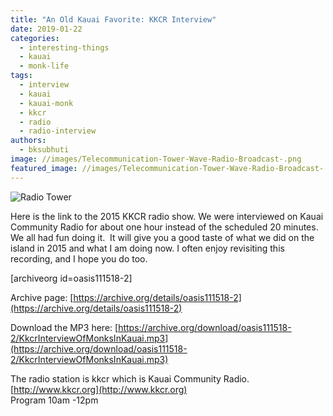 ```yaml
---
title: "An Old Kauai Favorite: KKCR Interview"
date: 2019-01-22
categories: 
  - interesting-things
  - kauai
  - monk-life
tags: 
  - interview
  - kauai
  - kauai-monk
  - kkcr
  - radio
  - radio-interview
authors: 
  - bksubhuti
image: //images/Telecommunication-Tower-Wave-Radio-Broadcast-.png
featured_image: //images/Telecommunication-Tower-Wave-Radio-Broadcast-.png
---
```


![Radio Tower ](assets/images/Telecommunication-Tower-Wave-Radio-Broadcast--273x300.png)

Here is the link to the 2015 KKCR radio show. We were interviewed on Kauai Community Radio for about one hour instead of the scheduled 20 minutes. We all had fun doing it.  It will give you a good taste of what we did on the island in 2015 and what I am doing now. I often enjoy revisiting this recording, and I hope you do too.

\[archiveorg id=oasis111518-2\]

Archive page: [https://archive.org/details/oasis111518-2](https://archive.org/details/oasis111518-2)

Download the MP3 here: [https://archive.org/download/oasis111518-2/KkcrInterviewOfMonksInKauai.mp3](https://archive.org/download/oasis111518-2/KkcrInterviewOfMonksInKauai.mp3)

The radio station is kkcr which is Kauai Community Radio.  
[http://www.kkcr.org](http://www.kkcr.org)  
Program 10am -12pm